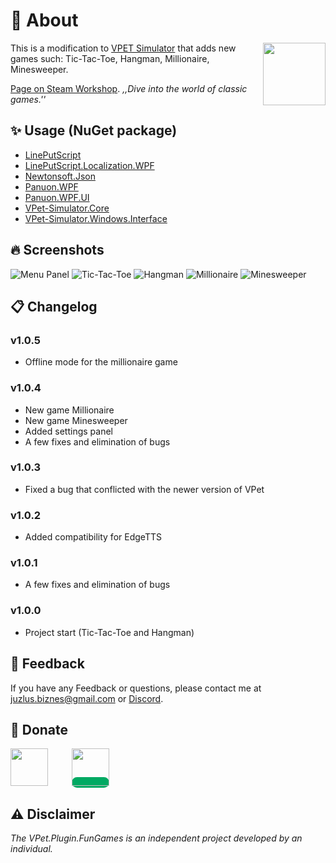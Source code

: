 # 🤔 About
<img src="https://steamuserimages-a.akamaihd.net/ugc/2079031399340323191/5A1077997648A1B31203F2098C2F760845B2D570/?imw=268&imh=268&ima=fit&impolicy=Letterbox&imcolor=%23000000&letterbox=true" align="right" width="100px"/>

This is a modification to [VPET Simulator](https://store.steampowered.com/app/1920960/VPet/) that adds new games such: Tic-Tac-Toe, Hangman, Millionaire, Minesweeper.

 [Page on Steam Workshop](https://steamcommunity.com/sharedfiles/filedetails/?id=3027915926). _,,Dive into the world of classic games.''_

## ✨ Usage (NuGet package)
- [LinePutScript](https://github.com/LorisYounger/LinePutScript?tab=readme-ov-file)
- [LinePutScript.Localization.WPF](https://github.com/LorisYounger/LinePutScript.Localization.WPF)
- [Newtonsoft.Json](https://github.com/JamesNK/Newtonsoft.Json)
- [Panuon.WPF](https://github.com/Panuon/Panuon.WPF)
- [Panuon.WPF.UI](https://github.com/Panuon/Panuon.WPF.UI)
- [VPet-Simulator.Core](https://github.com/LorisYounger/VPet)
- [VPet-Simulator.Windows.Interface](https://github.com/LorisYounger/VPet)
  
## 🔥 Screenshots

![Menu Panel](https://steamuserimages-a.akamaihd.net/ugc/2079031399340330078/1951204B092E6660F32346735FFF1AEF2619B76C/?imw=637&imh=358&ima=fit&impolicy=Letterbox&imcolor=%23000000&letterbox=true)
![Tic-Tac-Toe](https://steamuserimages-a.akamaihd.net/ugc/2079031399340330054/E4C1B253C0E8199CE206EC86AD028176A1969B3F/?imw=637&imh=358&ima=fit&impolicy=Letterbox&imcolor=%23000000&letterbox=true)
![Hangman](https://steamuserimages-a.akamaihd.net/ugc/2079031399340330062/CEB87D1C1A78651B32C90B03243EF7D24337F5FB/?imw=637&imh=358&ima=fit&impolicy=Letterbox&imcolor=%23000000&letterbox=true)
![Millionaire](https://steamuserimages-a.akamaihd.net/ugc/2079031399340330068/3EC11215540F0E50AB90813C81DD1E530603A1F4/?imw=637&imh=358&ima=fit&impolicy=Letterbox&imcolor=%23000000&letterbox=true)
![Minesweeper](https://steamuserimages-a.akamaihd.net/ugc/2079031399340330075/44172DA2E3918390724C0B15D56ECE83DB76AE76/?imw=637&imh=358&ima=fit&impolicy=Letterbox&imcolor=%23000000&letterbox=true)

## 📋 Changelog

### v1.0.5
- Offline mode for the millionaire game
### v1.0.4
- New game Millionaire
- New game Minesweeper
- Added settings panel
- A few fixes and elimination of bugs
### v1.0.3
- Fixed a bug that conflicted with the newer version of VPet
### v1.0.2
- Added compatibility for EdgeTTS
### v1.0.1
- A few fixes and elimination of bugs
### v1.0.0
- Project start (Tic-Tac-Toe and Hangman)

## 📝 Feedback

If you have any Feedback or questions, please contact me at juzlus.biznes@gmail.com or [Discord](https://discordapp.com/users/284780352042434570).


## 💝 Donate
<span>
  <a href="https://www.buymeacoffee.com/juzlus" target="_blank" alt="buymeacoffee" style="width: 40%; text-decoration: none; margin-right: 20px;">
    <img src="https://www.codehim.com/wp-content/uploads/2022/09/bmc-button-640x180.png" style="height: 60px;">
  </a>
  <a>⠀</a>
  <a href="https://buycoffee.to/juzlus" target="_blank" alt="buycoffee" style="text-decoration: none; width: 40%; background-color: rgb(0, 169, 98);border-radius: 10px;">
    <img src="https://buycoffee.to/btn/buycoffeeto-btn-primary.svg" style="height: 60px">
  </a>
</span>


## ⚠️ Disclaimer

_The VPet.Plugin.FunGames is an independent project developed by an individual._
